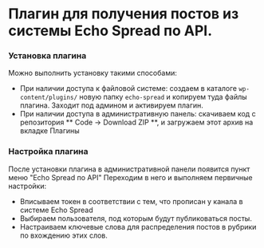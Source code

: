 # Плагин для получения постов из системы Echo Spread по API.
### Установка плагина
Можно выполнить установку такими способами:
- При наличии доступа к файловой системе: создаем в каталоге `wp-content/plugins/` новую папку `echo-spread` и копируем туда файлы плагина. Заходит под админом и активируем плагин.
- При наличии доступа в административную панель: скачиваем код с репозитория ** Code -> Download ZIP **, и загружаем этот архив на вкладке Плагины

### Настройка плагина
После установки плагина в административной панели появится пункт меню "Echo Spread по API"
Переходим в него и выполняем первичные настройки:
- Вписываем токен в соответствии с тем, что прописан у канала в системе Echo Spread
- Выбираем пользователя, под которым будут публиковаться посты.
- Настраиваем ключевые слова для распределения постов в рубрики по вхождению этих слов.
